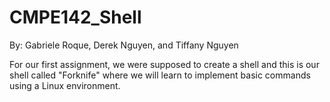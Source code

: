 # CMPE142_Shell
By: Gabriele Roque, Derek Nguyen, and Tiffany Nguyen

For our first assignment, we were supposed to create a shell and this is our shell called "Forknife" where we will learn to implement basic commands using a Linux environment.

